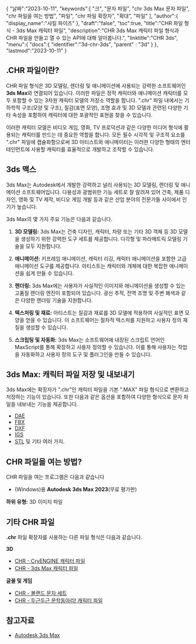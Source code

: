 {
"날짜":"2023-10-11",
   "keywords":[
"크",
"문자 파일",
"chr 3ds Max 문자 파일",
"chr 파일을 여는 방법",
"파일",
"chr 파일 확장자",
"확대",
"파일"
],
   "author":{
"display_name":"샤킬 파이즈"
},
"draft":"false",
"toc":true,
"title":"CHR 파일 형식 - 3ds Max 캐릭터 파일",
   "description":"CHR 3ds Max 캐릭터 파일 형식과 CHR 파일을 만들고 열 수 있는 API에 대해 알아봅니다.",
"linktitle":"CHR 3ds",
   "menu":{
      "docs":{
         "identifier":"3d-chr-3ds",
"parent" : "3d"
}
},
"lastmod":"2023-10-11"
}

## .CHR 파일이란?

CHR 파일 형식은 3D 모델링, 렌더링 및 애니메이션에 사용되는 강력한 소프트웨어인 **3ds Max**와 연결되어 있습니다. 이러한 파일은 정적 캐릭터와 애니메이션 캐릭터를 모두 포함할 수 있는 3차원 캐릭터 모델의 저장소 역할을 합니다. ".chr" 파일 내에서는 기하학적 구조(모양 및 구조), 질감(표면 모양), 조명 효과 및 3D 모델과 관련된 다양한 기타 속성을 포함하여 캐릭터에 대한 포괄적인 표현을 찾을 수 있습니다.

이러한 캐릭터 모델은 비디오 게임, 영화, TV 프로덕션과 같은 다양한 미디어 형식에 활용되는 캐릭터를 만드는 데 중요한 역할을 합니다. 모든 필수 시각적 및 구조적 요소를 ".chr" 파일에 캡슐화함으로써 3D 아티스트와 애니메이터는 이러한 다양한 형태의 엔터테인먼트에 사용할 캐릭터를 효율적으로 개발하고 조작할 수 있습니다.

## 3ds 맥스

3ds Max는 Autodesk에서 개발한 강력하고 널리 사용되는 3D 모델링, 렌더링 및 애니메이션 소프트웨어입니다. 다용성과 광범위한 기능 세트로 잘 알려져 있어 건축, 제품 디자인, 영화 및 TV 제작, 비디오 게임 개발 등과 같은 산업 분야의 전문가들 사이에서 인기가 높습니다.

3ds Max의 몇 가지 주요 기능은 다음과 같습니다.

1. **3D 모델링:** 3ds Max는 건축 디자인, 캐릭터, 차량 또는 기타 3D 객체 등 3D 모델을 생성하기 위한 강력한 도구 세트를 제공합니다. 다각형 및 파라메트릭 모델링 기술을 모두 지원합니다.
    



2. **애니메이션:** 키프레임 애니메이션, 캐릭터 리깅, 캐릭터 애니메이션을 포함한 고급 애니메이션 도구를 제공합니다. 아티스트는 캐릭터와 개체에 대한 복잡한 애니메이션을 쉽게 만들 수 있습니다.
    



3. **렌더링:** 3ds Max에는 사용자가 사실적인 이미지와 애니메이션을 생성할 수 있는 고품질 렌더링 엔진이 포함되어 있습니다. 광선 추적, 전역 조명 및 주변 폐색과 같은 다양한 렌더링 기술을 지원합니다.
    



4. **텍스처링 및 재료:** 아티스트는 질감과 재료를 3D 모델에 적용하여 사실적인 표면 모양을 얻을 수 있습니다. 이 소프트웨어는 절차적 텍스처를 지원하고 사용자 정의 재질을 생성할 수 있습니다.
       




5. **스크립팅 및 자동화:** 3ds Max는 소프트웨어에 내장된 스크립트 언어인 MaxScript를 통해 확장하고 사용자 정의할 수 있습니다. 이를 통해 사용자는 작업을 자동화하고 사용자 정의 도구 및 플러그인을 만들 수 있습니다.

## 3ds Max: 캐릭터 파일 저장 및 내보내기

3ds Max에는 확장자가 ".chr"인 캐릭터 파일을 기본 ".MAX" 파일 형식으로 변환하고 저장하는 기능이 있습니다. 또한 다음과 같은 옵션을 포함하여 다양한 형식으로 문자 파일을 내보내는 기능을 제공합니다.

- [DAE](/ko/3d/dae/)
- [FBX](/ko/3d/fbx/)
- [DXF](/ko/cad/dxf/)
- [IGS](/ko/cad/igs/)
- [STL](/ko/cad/stl/) 및 기타 여러 가지.

## CHR 파일을 여는 방법?

CHR 파일을 여는 프로그램은 다음과 같습니다

- (Windows)용 **Autodesk 3ds Max 2023**(무료 평가판)

**하위 유형:** 3D 이미지 파일

## 기타 CHR 파일

**.chr** 파일 확장자를 사용하는 다른 파일 형식은 다음과 같습니다.

**3D**
- [CHR - CryENGINE 캐릭터 파일](/ko/3d/chr-cryengine/)
- [CHR - 3ds Max 캐릭터 파일](/ko/3d/chr-3ds/)

**글꼴 및 게임**
- [CHR - 볼랜드 문자 세트](/ko/font/chr/)
- [CHR - 두근두근 문학동아리! 캐릭터 파일](/ko/game/chr-doki/)

## 참고자료
* [Autodesk 3ds Max](https://en.wikipedia.org/wiki/Autodesk_3ds_Max)

